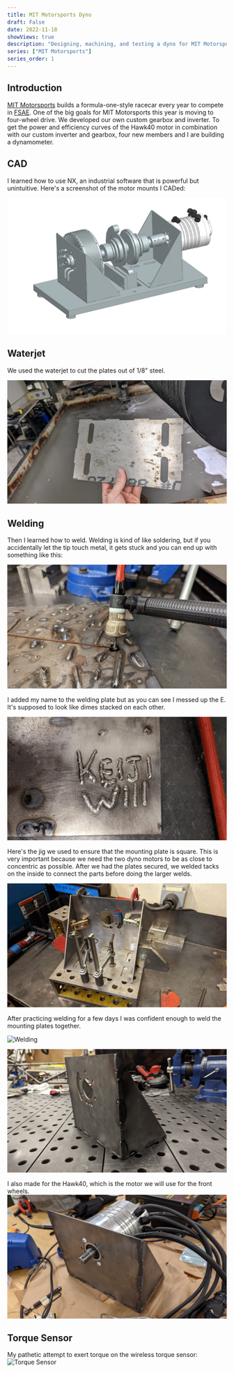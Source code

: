 ```yaml
---
title: MIT Motorsports Dyno
draft: False
date: 2022-11-18
showViews: true
description: "Designing, machining, and testing a dyno for MIT Motorsports"
series: ["MIT Motorsports"]
series_order: 1
---
```

## Introduction
[MIT Motorsports](https://fsae.mit.edu/) builds a formula-one-style racecar every year to compete in [FSAE](https://en.wikipedia.org/wiki/Formula_SAE). One of the big goals for MIT Motorsports this year is moving to four-wheel drive. We developed our own custom gearbox and inverter. To get the power and efficiency curves of the Hawk40 motor in combination with our custom inverter and gearbox, four new members and I are building a dynamometer. 

## CAD
I learned how to use NX, an industrial software that is powerful but unintuitive. Here's a screenshot of the motor mounts I CADed:

![Dyno CAD](images/dyno_cad.png)

## Waterjet
We used the waterjet to cut the plates out of 1/8" steel.

![Waterjet Plates](images/waterjet_plates.jpg)

## Welding
Then I learned how to weld. Welding is kind of like soldering, but if you accidentally let the tip touch metal, it gets stuck and you can end up with something like this:

![Welding Fail](images/welding_fail.jpg)

I added my name to the welding plate but as you can see I messed up the E. It's supposed to look like dimes stacked on each other.

![Welding Name](images/welding_names.jpg)

Here's the jig we used to ensure that the mounting plate is square. This is very important because we need the two dyno motors to be as close to concentric as possible. After we had the plates secured, we welded tacks on the inside to connect the parts before doing the larger welds.

![Dyno Jig](images/dyno_jig.jpg)

After practicing welding for a few days I was confident enough to weld the mounting plates together.

![Welding](images/welding.gif)

![Dyno Mount](images/dyno_mount.jpg)

I also made for the Hawk40, which is the motor we will use for the front wheels.
![Hawk40 Mount](images/hawk40_dyno.jpg)

## Torque Sensor
My pathetic attempt to exert torque on the wireless torque sensor:
![Torque Sensor](https://media.giphy.com/media/mbjLNL0kCoVY1VAzm6/giphy.gif)
